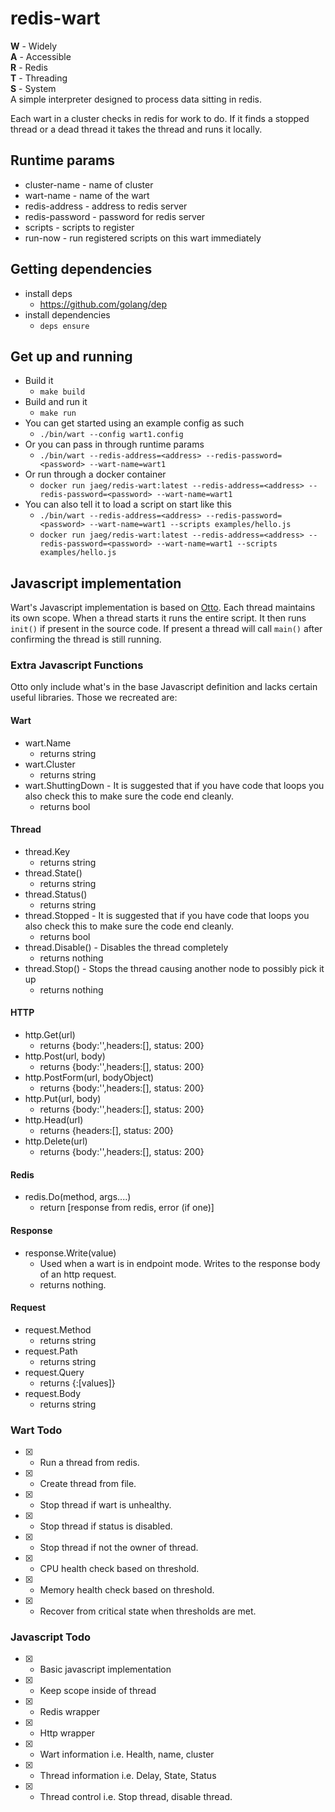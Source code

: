 # redis-wart
**W** - Widely  
**A** - Accessible  
**R** - Redis   
**T** - Threading    
**S** - System  
A simple interpreter designed to process data sitting in redis.

Each wart in a cluster checks in redis for work to do.  If it finds a stopped thread or a dead thread it takes the thread and runs it locally.

## Runtime params
- cluster-name - name of cluster   
- wart-name - name of the wart   
- redis-address - address to redis server  
- redis-password - password for redis server   
- scripts - scripts to register  
- run-now - run registered scripts on this wart immediately

## Getting dependencies
- install deps
  - https://github.com/golang/dep
- install dependencies
  - `deps ensure`

## Get up and running
- Build it
  - `make build`
- Build and run it
  - `make run`
- You can get started using an example config as such
  -  `./bin/wart --config wart1.config`
- Or you can pass in through runtime params  
  - `./bin/wart --redis-address=<address> --redis-password=<password> --wart-name=wart1`
- Or run through a docker container
  - `docker run jaeg/redis-wart:latest --redis-address=<address> --redis-password=<password> --wart-name=wart1`
- You can also tell it to load a script on start like this
  - `./bin/wart --redis-address=<address> --redis-password=<password> --wart-name=wart1 --scripts examples/hello.js`
  - `docker run jaeg/redis-wart:latest --redis-address=<address> --redis-password=<password> --wart-name=wart1 --scripts examples/hello.js`

## Javascript implementation
Wart's Javascript implementation is based on [Otto](https://github.com/robertkrimen/otto).  Each thread maintains its own scope.  When a thread starts it runs the entire script.  It then runs `init()` if present in the source code.  If present a thread will call `main()` after confirming the thread is still running.

### Extra Javascript Functions
Otto only include what's in the base Javascript definition and lacks certain useful libraries.  Those we recreated are:

#### Wart
- wart.Name
  - returns string
- wart.Cluster
  - returns string
- wart.ShuttingDown - It is suggested that if you have code that loops you also check this to make sure the code end cleanly.
  - returns bool

#### Thread
- thread.Key
  - returns string
- thread.State() 
  - returns string
- thread.Status()
  - returns string
- thread.Stopped - It is suggested that if you have code that loops you also check this to make sure the code end cleanly.
  - returns bool
- thread.Disable() - Disables the thread completely
  - returns nothing
- thread.Stop() - Stops the thread causing another node to possibly pick it up
  - returns nothing
#### HTTP
- http.Get(url)
  - returns {body:'',headers:[], status: 200}
- http.Post(url, body)
  - returns {body:'',headers:[], status: 200}
- http.PostForm(url, bodyObject)
  - returns {body:'',headers:[], status: 200}
- http.Put(url, body)
  - returns {body:'',headers:[], status: 200}
- http.Head(url)
  - returns {headers:[], status: 200}
- http.Delete(url)
  - returns {body:'',headers:[], status: 200}

#### Redis
- redis.Do(method, args....)
  - return [response from redis, error (if one)]

#### Response
- response.Write(value)
  - Used when a wart is in endpoint mode.  Writes to the response body of an http request.
  - returns nothing.

#### Request
- request.Method
  - returns string
- request.Path
  - returns string
- request.Query
  - returns {<name>:[values]}
- request.Body
  - returns string

### Wart Todo
- [x] - Run a thread from redis.
- [x] - Create thread from file.
- [x] - Stop thread if wart is unhealthy.
- [x] - Stop thread if status is disabled.
- [x] - Stop thread if not the owner of thread.
- [x] - CPU health check based on threshold.
- [x] - Memory health check based on threshold.
- [x] - Recover from critical state when thresholds are met.

### Javascript Todo
- [x] - Basic javascript implementation
- [x] - Keep scope inside of thread
- [x] - Redis wrapper
- [x] - Http wrapper
- [x] - Wart information i.e. Health, name, cluster
- [x] - Thread information i.e. Delay, State, Status
- [x] - Thread control i.e. Stop thread, disable thread.
